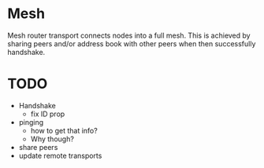 # Mesh

Mesh router transport connects nodes into a full mesh. This is achieved by sharing peers and/or 
address book with other peers when then successfully handshake.

# TODO

- Handshake
  - fix ID prop
- pinging
  - how to get that info?
  - Why though?
- share peers
- update remote transports

